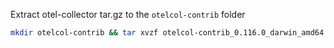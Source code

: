 Extract otel-collector tar.gz to the `otelcol-contrib` folder

```bash
mkdir otelcol-contrib && tar xvzf otelcol-contrib_0.116.0_darwin_amd64.tar.gz -C otelcol-contrib
```